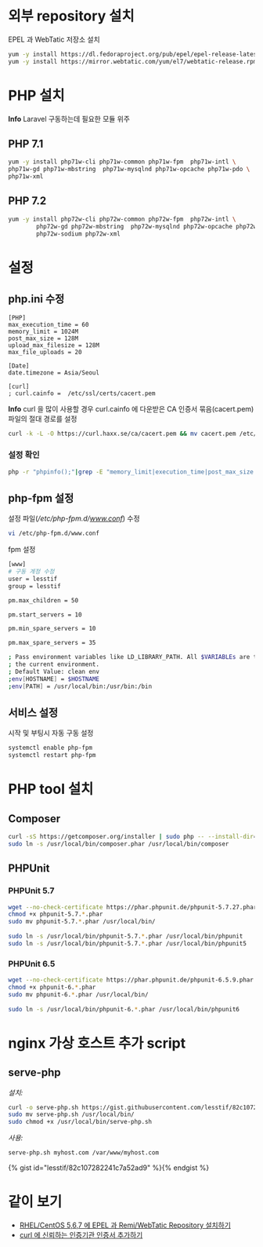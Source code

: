 # 외부 repository 설치

EPEL 과 WebTatic 저장소 설치

```sh
yum -y install https://dl.fedoraproject.org/pub/epel/epel-release-latest-7.noarch.rpm 
yum -y install https://mirror.webtatic.com/yum/el7/webtatic-release.rpm
```

# PHP 설치

**Info** Laravel 구동하는데 필요한 모듈 위주

## PHP 7.1

```sh
yum -y install php71w-cli php71w-common php71w-fpm  php71w-intl \
php71w-gd php71w-mbstring  php71w-mysqlnd php71w-opcache php71w-pdo \
php71w-xml
```

## PHP 7.2

```sh
yum -y install php72w-cli php72w-common php72w-fpm  php72w-intl \
        php72w-gd php72w-mbstring  php72w-mysqlnd php72w-opcache php72w-pdo \
        php72w-sodium php72w-xml
```

# 설정

## php.ini 수정

```
[PHP]
max_execution_time = 60
memory_limit = 1024M
post_max_size = 128M
upload_max_filesize = 128M
max_file_uploads = 20

[Date]
date.timezone = Asia/Seoul

[curl]
; curl.cainfo =  /etc/ssl/certs/cacert.pem
```

**Info** curl 을 많이 사용할 경우 curl.cainfo 에 다운받은 CA 인증서 묶음(cacert.pem) 파일의 절대 경로를 설정

```sh
curl -k -L -O https://curl.haxx.se/ca/cacert.pem && mv cacert.pem /etc/ssl/certs
```

### 설정 확인

```sh
php -r "phpinfo();"|grep -E "memory_limit|execution_time|post_max_size|upload_max_filesize"
```

## php-fpm 설정

설정 파일(*/etc/php-fpm.d/www.conf*) 수정

```sh
vi /etc/php-fpm.d/www.conf 
```

fpm 설정

```sh
[www]
# 구동 계정 수정
user = lesstif
group = lesstif

pm.max_children = 50

pm.start_servers = 10

pm.min_spare_servers = 10

pm.max_spare_servers = 35

; Pass environment variables like LD_LIBRARY_PATH. All $VARIABLEs are taken from
; the current environment.
; Default Value: clean env
;env[HOSTNAME] = $HOSTNAME
;env[PATH] = /usr/local/bin:/usr/bin:/bin
```

## 서비스 설정

시작 및 부팅시 자동 구동 설정

```sh
systemctl enable php-fpm
systemctl restart php-fpm
```

# PHP tool 설치

## Composer

```sh
curl -sS https://getcomposer.org/installer | sudo php -- --install-dir=/usr/local/bin/
sudo ln -s /usr/local/bin/composer.phar /usr/local/bin/composer
```

## PHPUnit

### PHPUnit 5.7


```sh
wget --no-check-certificate https://phar.phpunit.de/phpunit-5.7.27.phar
chmod +x phpunit-5.7.*.phar
sudo mv phpunit-5.7.*.phar /usr/local/bin/
 
sudo ln -s /usr/local/bin/phpunit-5.7.*.phar /usr/local/bin/phpunit
sudo ln -s /usr/local/bin/phpunit-5.7.*.phar /usr/local/bin/phpunit5
```

### PHPUnit 6.5

```sh
wget --no-check-certificate https://phar.phpunit.de/phpunit-6.5.9.phar
chmod +x phpunit-6.*.phar
sudo mv phpunit-6.*.phar /usr/local/bin/
 
sudo ln -s /usr/local/bin/phpunit-6.*.phar /usr/local/bin/phpunit6
```

# nginx 가상 호스트 추가 script

## serve-php

*설치:* 

```sh
curl -o serve-php.sh https://gist.githubusercontent.com/lesstif/82c107282241c7a52ad9/raw 
sudo mv serve-php.sh /usr/local/bin/
sudo chmod +x /usr/local/bin/serve-php.sh 
```

*사용:* 

```sh
serve-php.sh myhost.com /var/www/myhost.com
```

{% gist id="lesstif/82c107282241c7a52ad9" %}{% endgist %}

# 같이 보기

* [RHEL/CentOS 5,6,7 에 EPEL 과 Remi/WebTatic Repository 설치하기](https://www.lesstif.com/pages/viewpage.action?pageId=6979743)
* [curl 에 신뢰하는 인증기관 인증서 추가하기](https://www.lesstif.com/pages/viewpage.action?pageId=15892500)
